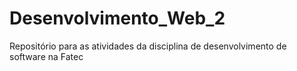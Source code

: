 # Desenvolvimento_Web_2
Repositório para as atividades da disciplina de desenvolvimento de software na Fatec
